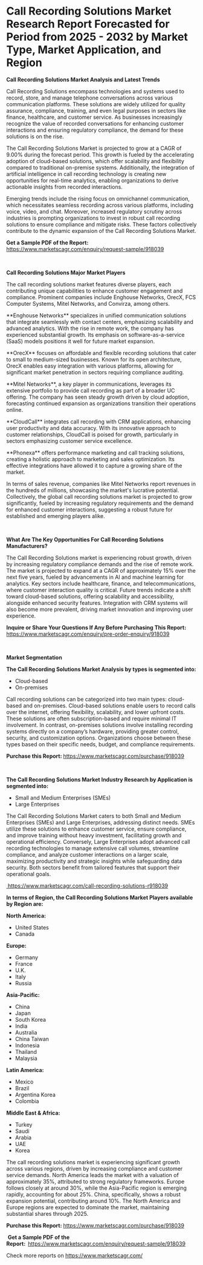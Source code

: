 <p><h1>Call Recording Solutions Market Research Report Forecasted for Period from 2025 -  2032 by Market Type, Market Application, and Region</h1></p><p><strong>Call Recording Solutions Market Analysis and Latest Trends</strong></p>
<p><p>Call Recording Solutions encompass technologies and systems used to record, store, and manage telephone conversations across various communication platforms. These solutions are widely utilized for quality assurance, compliance, training, and even legal purposes in sectors like finance, healthcare, and customer service. As businesses increasingly recognize the value of recorded conversations for enhancing customer interactions and ensuring regulatory compliance, the demand for these solutions is on the rise.</p><p>The Call Recording Solutions Market is projected to grow at a CAGR of 9.00% during the forecast period. This growth is fueled by the accelerating adoption of cloud-based solutions, which offer scalability and flexibility compared to traditional on-premise systems. Additionally, the integration of artificial intelligence in call recording technology is creating new opportunities for real-time analytics, enabling organizations to derive actionable insights from recorded interactions.</p><p>Emerging trends include the rising focus on omnichannel communication, which necessitates seamless recording across various platforms, including voice, video, and chat. Moreover, increased regulatory scrutiny across industries is prompting organizations to invest in robust call recording solutions to ensure compliance and mitigate risks. These factors collectively contribute to the dynamic expansion of the Call Recording Solutions Market.</p></p>
<p><strong>Get a Sample PDF of the Report:&nbsp;</strong> <a href="https://www.marketscagr.com/enquiry/request-sample/918039?utm_campaign=2731&utm_medium=2&utm_source=Github&utm_content=ia&utm_term=05032025&utm_id=call-recording-solutions">https://www.marketscagr.com/enquiry/request-sample/918039</a></p>
<p>&nbsp;</p>
<p><strong>Call Recording Solutions Major Market Players</strong></p>
<p><p>The call recording solutions market features diverse players, each contributing unique capabilities to enhance customer engagement and compliance. Prominent companies include Enghouse Networks, OrecX, FCS Computer Systems, Mitel Networks, and Convirza, among others. </p><p>**Enghouse Networks** specializes in unified communication solutions that integrate seamlessly with contact centers, emphasizing scalability and advanced analytics. With the rise in remote work, the company has experienced substantial growth. Its emphasis on software-as-a-service (SaaS) models positions it well for future market expansion.</p><p>**OrecX** focuses on affordable and flexible recording solutions that cater to small to medium-sized businesses. Known for its open architecture, OrecX enables easy integration with various platforms, allowing for significant market penetration in sectors requiring compliance auditing.</p><p>**Mitel Networks**, a key player in communications, leverages its extensive portfolio to provide call recording as part of a broader UC offering. The company has seen steady growth driven by cloud adoption, forecasting continued expansion as organizations transition their operations online.</p><p>**CloudCall** integrates call recording with CRM applications, enhancing user productivity and data accuracy. With its innovative approach to customer relationships, CloudCall is poised for growth, particularly in sectors emphasizing customer service excellence.</p><p>**Phonexa** offers performance marketing and call tracking solutions, creating a holistic approach to marketing and sales optimization. Its effective integrations have allowed it to capture a growing share of the market.</p><p>In terms of sales revenue, companies like Mitel Networks report revenues in the hundreds of millions, showcasing the market's lucrative potential. Collectively, the global call recording solutions market is projected to grow significantly, fueled by increasing regulatory requirements and the demand for enhanced customer interactions, suggesting a robust future for established and emerging players alike.</p></p>
<p>&nbsp;</p>
<p><strong>What Are The Key Opportunities For Call Recording Solutions Manufacturers?</strong></p>
<p><p>The Call Recording Solutions market is experiencing robust growth, driven by increasing regulatory compliance demands and the rise of remote work. The market is projected to expand at a CAGR of approximately 15% over the next five years, fueled by advancements in AI and machine learning for analytics. Key sectors include healthcare, finance, and telecommunications, where customer interaction quality is critical. Future trends indicate a shift toward cloud-based solutions, offering scalability and accessibility, alongside enhanced security features. Integration with CRM systems will also become more prevalent, driving market innovation and improving user experience.</p></p>
<p><strong>Inquire or Share Your Questions If Any Before Purchasing This Report:</strong> <a href="https://www.marketscagr.com/enquiry/pre-order-enquiry/918039?utm_campaign=2731&utm_medium=2&utm_source=Github&utm_content=ia&utm_term=05032025&utm_id=call-recording-solutions">https://www.marketscagr.com/enquiry/pre-order-enquiry/918039</a></p>
<p>&nbsp;</p>
<p><strong>Market Segmentation</strong></p>
<p><strong>The Call Recording Solutions Market Analysis by types is segmented into:</strong></p>
<p><ul><li>Cloud-based</li><li>On-premises</li></ul></p>
<p><p>Call recording solutions can be categorized into two main types: cloud-based and on-premises. Cloud-based solutions enable users to record calls over the internet, offering flexibility, scalability, and lower upfront costs. These solutions are often subscription-based and require minimal IT involvement. In contrast, on-premises solutions involve installing recording systems directly on a company’s hardware, providing greater control, security, and customization options. Organizations choose between these types based on their specific needs, budget, and compliance requirements.</p></p>
<p><strong>Purchase this Report:&nbsp;</strong><a href="https://www.marketscagr.com/purchase/918039?utm_campaign=2731&utm_medium=2&utm_source=Github&utm_content=ia&utm_term=05032025&utm_id=call-recording-solutions">https://www.marketscagr.com/purchase/918039</a></p>
<p>&nbsp;</p>
<p><strong>The Call Recording Solutions Market Industry Research by Application is segmented into:</strong></p>
<p><ul><li>Small and Medium Enterprises (SMEs)</li><li>Large Enterprises</li></ul></p>
<p><p>The Call Recording Solutions Market caters to both Small and Medium Enterprises (SMEs) and Large Enterprises, addressing distinct needs. SMEs utilize these solutions to enhance customer service, ensure compliance, and improve training without heavy investment, facilitating growth and operational efficiency. Conversely, Large Enterprises adopt advanced call recording technologies to manage extensive call volumes, streamline compliance, and analyze customer interactions on a larger scale, maximizing productivity and strategic insights while safeguarding data security. Both sectors benefit from tailored features that support their operational goals.</p></p>
<p><a href="https://www.marketscagr.com/call-recording-solutions-r918039?utm_campaign=2731&utm_medium=2&utm_source=Github&utm_content=ia&utm_term=05032025&utm_id=call-recording-solutions">&nbsp;https://www.marketscagr.com/call-recording-solutions-r918039</a></p>
<p><strong>In terms of Region, the Call Recording Solutions Market Players available by Region are:</strong></p>
<p>
    <p> <strong> North America: </strong>
        <ul>
            <li>United States</li>
            <li>Canada</li>
        </ul>
        </p> 
    <p> <strong> Europe: </strong>
        <ul>
            <li>Germany</li>
            <li>France</li>
            <li>U.K.</li>
            <li>Italy</li>
            <li>Russia</li>
        </ul>
        </p> 
    <p> <strong> Asia-Pacific: </strong>
        <ul>
            <li>China</li>
            <li>Japan</li>
            <li>South Korea</li>
            <li>India</li>
            <li>Australia</li>
            <li>China Taiwan</li>
            <li>Indonesia</li>
            <li>Thailand</li>
            <li>Malaysia</li>
        </ul>
        </p> 
    <p> <strong> Latin America: </strong>
        <ul>
            <li>Mexico</li>
            <li>Brazil</li>
            <li>Argentina Korea</li>
            <li>Colombia</li>
        </ul>
        </p> 
    <p> <strong> Middle East & Africa: </strong>
        <ul>
            <li>Turkey</li>
            <li>Saudi</li>
            <li>Arabia</li>
            <li>UAE</li>
            <li>Korea</li>
        </ul>
    </p>
    </p>
<p><p>The call recording solutions market is experiencing significant growth across various regions, driven by increasing compliance and customer service demands. North America leads the market with a valuation of approximately 35%, attributed to strong regulatory frameworks. Europe follows closely at around 30%, while the Asia-Pacific region is emerging rapidly, accounting for about 25%. China, specifically, shows a robust expansion potential, contributing around 10%. The North America and Europe regions are expected to dominate the market, maintaining substantial shares through 2025.</p></p>
<p><strong>Purchase this Report: </strong><a href="https://www.marketscagr.com/purchase/918039?utm_campaign=2731&utm_medium=2&utm_source=Github&utm_content=ia&utm_term=05032025&utm_id=call-recording-solutions">https://www.marketscagr.com/purchase/918039</a></p>
<p>&nbsp;<strong>Get a Sample PDF of the Report:&nbsp;&nbsp;</strong><a href="https://www.marketscagr.com/enquiry/request-sample/918039?utm_campaign=2731&utm_medium=2&utm_source=Github&utm_content=ia&utm_term=05032025&utm_id=call-recording-solutions">https://www.marketscagr.com/enquiry/request-sample/918039</a></p>
<p><strong></strong></p>
<p>Check more reports on <a href="https://www.marketscagr.com/?utm_campaign=2731&utm_medium=2&utm_source=Github&utm_content=ia&utm_term=05032025&utm_id=call-recording-solutions">https://www.marketscagr.com/</a></p>